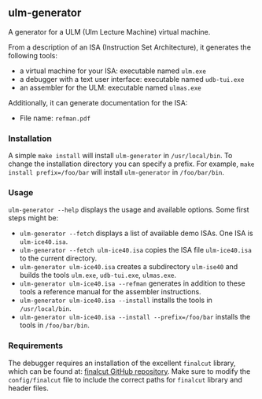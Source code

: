 ## ulm-generator

A generator for a ULM (Ulm Lecture Machine) virtual machine.

From a description of an ISA (Instruction Set Architecture), it generates the following tools:

- a virtual machine for your ISA: executable named `ulm.exe`
- a debugger with a text user interface: executable named `udb-tui.exe`
- an assembler for the ULM: executable named `ulmas.exe`

Additionally, it can generate documentation for the ISA:
- File name: `refman.pdf`

### Installation

A simple `make install` will install `ulm-generator` in `/usr/local/bin`. To change the installation directory you can specify a prefix. For example, `make install prefix=/foo/bar` will install `ulm-generator` in `/foo/bar/bin`.

### Usage

`ulm-generator --help` displays the usage and available options. Some first steps might be:

- `ulm-generator --fetch` displays a list of available demo ISAs. One ISA is `ulm-ice40.isa`.
- `ulm-generator --fetch ulm-ice40.isa` copies the ISA file `ulm-ice40.isa` to the current directory.
- `ulm-generator ulm-ice40.isa` creates a subdirectory `ulm-ise40` and builds the tools `ulm.exe`, `udb-tui.exe`, `ulmas.exe`.
- `ulm-generator ulm-ice40.isa --refman` generates in addition to these tools a reference manual for the assembler instructions.
- `ulm-generator ulm-ice40.isa --install` installs the tools in `/usr/local/bin`.
- `ulm-generator ulm-ice40.isa --install --prefix=/foo/bar` installs the tools in `/foo/bar/bin`.

### Requirements

The debugger requires an installation of the excellent `finalcut` library, which can be found at: [finalcut GitHub repository](https://github.com/gansm/finalcut). Make sure to modify the `config/finalcut` file to include the correct paths for `finalcut` library and header files.
